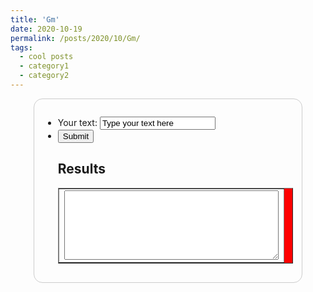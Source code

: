 ```yaml
---
title: 'Gm'
date: 2020-10-19
permalink: /posts/2020/10/Gm/
tags:
  - cool posts
  - category1
  - category2
---
```

<html>
  <style>
    form {
  /* Center the form on the page */
  margin: 0 auto;
  width: 400px;
  /* Form outline */
  padding: 1em;
  border: 1px solid #CCC;
  border-radius: 1em;
}

ul {
  list-style: none;
  padding: 0;
  margin: 0;
}

form li + li {
  margin-top: 1em;
}

label {
  /* Uniform size & alignment */
  display: inline-block;
  width: 90px;
  text-align: right;
}

input, 
textarea {
  /* To make sure that all text fields have the same font settings
     By default, textareas have a monospace font */
  font: 1em sans-serif;

  /* Uniform text field size */
  width: 300px;
  box-sizing: border-box;

  /* Match form field borders */
  border: 1px solid #999;
}

input:focus, 
textarea:focus {
  /* Additional highlight for focused elements */
  border-color: #000;
}

textarea {
  /* Align multiline text fields with their labels */
  vertical-align: top;

  /* Provide space to type some text */
  height: 5em;
}

.button {
  /* Align buttons with the text fields */
  padding-left: 90px; /* same size as the label elements */
}

button {
  /* This extra margin represent roughly the same space as the space
     between the labels and their text fields */
  margin-left: .5em;
}
</style>
<form action = '/guessgender/' method="post">
<ul>
  <li>
    <label for="txt">Your text:</label>
    <input type="text" id="txt" name="sample" value = "Type your text here">
  </li>
  <li class="button">
    <button type="submit">Submit</button>
  </li>
  <a name="Results"><H2>Results</H2></a>
  <table border=1 bgcolor=red><tr>
  <td colspan=2 bgcolor=white>
  <center>
  <textarea name="Results" rows=7 cols=40 wrap=on readonly></textarea>
  </center>
  <tr>
  </table>

